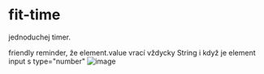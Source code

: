 # fit-time
jednoduchej timer.

friendly reminder, že element.value vrací vždycky String i když je element input s type="number"
![image](https://user-images.githubusercontent.com/62833819/201933055-0ff322cd-f8ed-4cb1-898f-d62bd600fc92.png)
